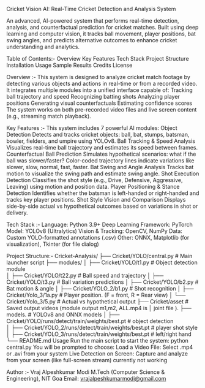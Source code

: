 Cricket Vision AI: Real-Time Cricket Detection and Analysis System

An advanced, AI-powered system that performs real-time detection, analysis, and counterfactual prediction for cricket matches. Built using deep learning and computer vision, it tracks ball movement, player positions, bat swing angles, and predicts alternative outcomes to enhance cricket understanding and analytics.

Table of Contents:-
Overview
Key Features
Tech Stack
Project Structure
Installation
Usage
Sample Results
Credits
License

Overview :-
This system is designed to analyze cricket match footage by detecting various objects and actions in real-time or from a recorded video. It integrates multiple modules into a unified interface capable of:
Tracking ball trajectory and speed
Recognizing batting shots
Analyzing player positions
Generating visual counterfactuals
Estimating confidence scores
The system works on both pre-recorded video files and live screen content (e.g., streaming match playback).

Key Features :-
This system includes 7 powerful AI modules:
Object Detection Detects and tracks cricket objects: ball, bat, stumps, batsman, bowler, fielders, and umpire using YOLOv8.
Ball Tracking & Speed Analysis Visualizes real-time ball trajectory and estimates its speed between frames.
Counterfactual Ball Prediction Simulates hypothetical scenarios: what if the ball was slower/faster? Color-coded trajectory lines indicate variations like slower, slow, normal, fast, faster.
Bat Swing and Angle Analysis Tracks bat motion to visualize the swing path and estimate swing angle.
Shot Execution Detection Classifies the shot style (e.g., Drive, Defensive, Aggressive, Leaving) using motion and position data.
Player Positioning & Stance Detection Identifies whether the batsman is left-handed or right-handed and tracks key player positions.
Shot Style Vision and Comparison Displays side-by-side actual vs hypothetical outcomes based on variations in shot or delivery.

Tech Stack :-
Language: Python 3.9+
Deep Learning Framework: PyTorch
Model: YOLOv8 (Ultralytics)
Vision & Tracking: OpenCV, NumPy
Data: Custom YOLO-formatted annotations (.csv)
Other: ONNX, Matplotlib (for visualization), Tkinter (for file dialog)

Project Structure:-
Cricket-Analysis/
├── Cricket/YOLO/central.py                  # Main launcher script
├── modules/
│   ├── Cricket/YOLO/t1.py	# Object detection module			
│   ├── Cricket/YOLO/t22.py        # Ball speed and trajectory
│   ├── Cricket/YOLO/t3.py      # Ball variation predictions
│   ├── Cricket/YOLO/b2.py         # Bat motion & angle
│   ├── Cricket/YOLO_2/b1.py     # Shot recognition
│   ├── Cricket/Yolo_3/1a.py      # Player position. (F = front, R = Rear view)
│   └── Cricket/Yolo_3/5.py     # Actual vs hypothetical output
├── Cricket/asset     # Saved output videos (module output m1,m2, ALL.mp4 is 		│											joint file ). 
├── models.   # YOLOv8 and ONNX models
│   ├── Cricket/YOLO/runs/detect/train/weights/best.pt	     #  object detection	
│   ├── Cricket/YOLO_2/runs/detect/train/weights/best.pt   #  player shot style
│   ├── Cricket/YOLO_3/runs/detect/train/weights/best.pt   # left/right hand
└── README.md
Usage
Run the main script to start the system:
python central.py
You will be prompted to choose:
Load a Video File: Select .mp4 or .avi from your system
Live Detection on Screen: Capture and analyze from your screen (like full-screen stream)  currently not working

Author :-
Vraj Alpeshkumar Modi
M.Tech (Computer Science & Engineering), NIT Goa
Email: vrajalpeshkumarmodi@gmail.com
